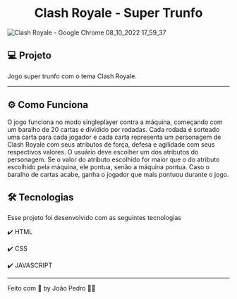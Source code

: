 <h1 align="center">
  Clash Royale - Super Trunfo
</h1>

![Clash Royale - Google Chrome 08_10_2022 17_59_37](https://user-images.githubusercontent.com/93893533/194727678-173e961e-2c16-454d-a6cb-97631734d7f6.png)


## 💻 Projeto

Jogo super trunfo com o tema Clash Royale.

<hr>

## ⚙️ Como Funciona
O jogo funciona no modo singleplayer contra a máquina, começando com um baralho de 20 cartas e dividido por rodadas. Cada rodada é sorteado uma carta para cada jogador e cada carta representa um personagem de Clash Royale com seus atributos de força, defesa e agilidade com seus respectivos valores. O usuário deve escolher um dos atributos do personagem. Se o valor do atributo escolhido for maior que o do atributo escolhido pela máquina, ele pontua, senão a máquina pontua. Caso o baralho de cartas acabe, ganha o jogador que mais pontuou durante o jogo.

## 🛠️ Tecnologias
Esse projeto foi desenvolvido com as seguintes tecnologias

✔️ HTML

✔️ CSS

✔️ JAVASCRIPT

---

Feito com 💜 by João Pedro 👋🏻